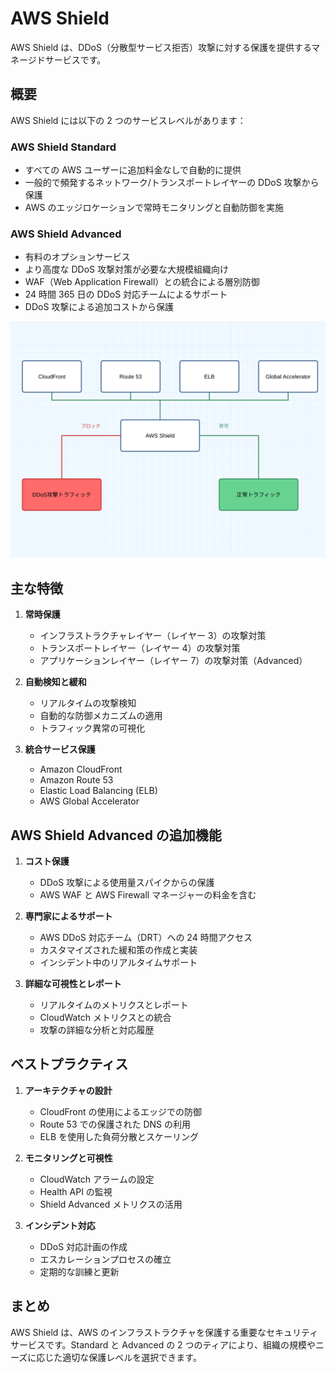 # AWS Shield

AWS Shield は、DDoS（分散型サービス拒否）攻撃に対する保護を提供するマネージドサービスです。

## 概要

AWS Shield には以下の 2 つのサービスレベルがあります：

### AWS Shield Standard

- すべての AWS ユーザーに追加料金なしで自動的に提供
- 一般的で頻発するネットワーク/トランスポートレイヤーの DDoS 攻撃から保護
- AWS のエッジロケーションで常時モニタリングと自動防御を実施

### AWS Shield Advanced

- 有料のオプションサービス
- より高度な DDoS 攻撃対策が必要な大規模組織向け
- WAF（Web Application Firewall）との統合による層別防御
- 24 時間 365 日の DDoS 対応チームによるサポート
- DDoS 攻撃による追加コストから保護

![AWS Shield Protection](../../../image/security-identity&compliance/network-security/aws-shield-protection.svg)

## 主な特徴

1. **常時保護**

   - インフラストラクチャレイヤー（レイヤー 3）の攻撃対策
   - トランスポートレイヤー（レイヤー 4）の攻撃対策
   - アプリケーションレイヤー（レイヤー 7）の攻撃対策（Advanced）

2. **自動検知と緩和**

   - リアルタイムの攻撃検知
   - 自動的な防御メカニズムの適用
   - トラフィック異常の可視化

3. **統合サービス保護**
   - Amazon CloudFront
   - Amazon Route 53
   - Elastic Load Balancing (ELB)
   - AWS Global Accelerator

## AWS Shield Advanced の追加機能

1. **コスト保護**

   - DDoS 攻撃による使用量スパイクからの保護
   - AWS WAF と AWS Firewall マネージャーの料金を含む

2. **専門家によるサポート**

   - AWS DDoS 対応チーム（DRT）への 24 時間アクセス
   - カスタマイズされた緩和策の作成と実装
   - インシデント中のリアルタイムサポート

3. **詳細な可視性とレポート**
   - リアルタイムのメトリクスとレポート
   - CloudWatch メトリクスとの統合
   - 攻撃の詳細な分析と対応履歴

## ベストプラクティス

1. **アーキテクチャの設計**

   - CloudFront の使用によるエッジでの防御
   - Route 53 での保護された DNS の利用
   - ELB を使用した負荷分散とスケーリング

2. **モニタリングと可視性**

   - CloudWatch アラームの設定
   - Health API の監視
   - Shield Advanced メトリクスの活用

3. **インシデント対応**
   - DDoS 対応計画の作成
   - エスカレーションプロセスの確立
   - 定期的な訓練と更新

## まとめ

AWS Shield は、AWS のインフラストラクチャを保護する重要なセキュリティサービスです。Standard と Advanced の 2 つのティアにより、組織の規模やニーズに応じた適切な保護レベルを選択できます。
